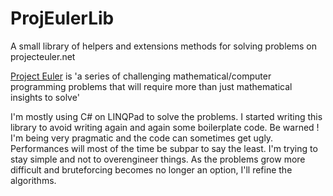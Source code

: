 ProjEulerLib
============

A small library of helpers and extensions methods for solving problems on projecteuler.net

[Project Euler](http://projecteuler.net/) is 'a series of challenging mathematical/computer programming problems that will require more than just mathematical insights to solve'

I'm mostly using C# on LINQPad to solve the problems. I started writing this library to avoid writing again and again some boilerplate code. Be warned ! I'm being very pragmatic and the code can sometimes get ugly. Performances will most of the time be subpar to say the least. I'm trying to stay simple and not to overengineer things. As the problems grow more difficult and bruteforcing becomes no longer an option, I'll refine the algorithms.
